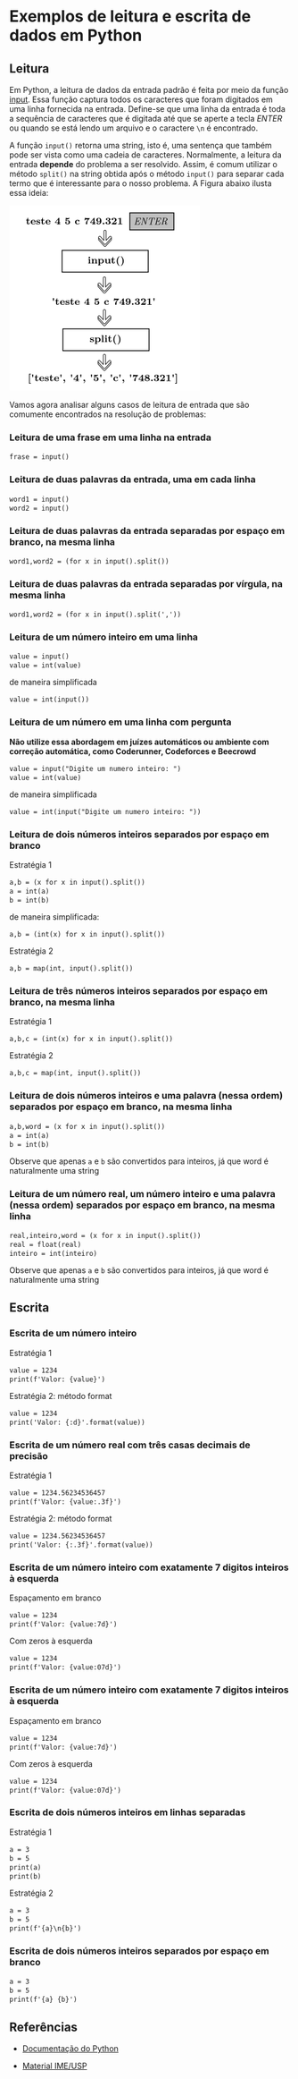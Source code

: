 # Exemplos de leitura e escrita de dados em Python

## Leitura

Em Python, a leitura de dados da entrada padrão é feita por meio da função [input](https://docs.python.org/3/tutorial/inputoutput.html). Essa função captura todos os caracteres que foram digitados em uma linha fornecida na entrada. Define-se que uma linha da entrada é toda a sequência de caracteres que é digitada até que se aperte a tecla *ENTER* ou quando se está lendo um arquivo e o caractere ```\n``` é encontrado.

A função ```input()``` retorna uma string, isto é, uma sentença que também pode ser vista como uma cadeia de caracteres. Normalmente, a leitura da entrada **depende** do problema a ser resolvido. Assim, é comum utilizar o método ```split()``` na string obtida após o método ```input()``` para separar cada termo que é interessante para o nosso problema. A Figura abaixo ilusta essa ideia:

![Como funciona a função input](imgs/input1.png)

Vamos agora analisar alguns casos de leitura de entrada que são comumente encontrados na resolução de problemas:

### Leitura de uma frase em uma linha na entrada

```
frase = input()
```

### Leitura de duas palavras da entrada, uma em cada linha 

```
word1 = input()
word2 = input()
```

### Leitura de duas palavras da entrada separadas por espaço em branco, na mesma linha 

```
word1,word2 = (for x in input().split())
```

### Leitura de duas palavras da entrada separadas por vírgula, na mesma linha 

```
word1,word2 = (for x in input().split(','))
```

### Leitura de um número inteiro em uma linha

```
value = input()
value = int(value)
```

de maneira simplificada

```
value = int(input())
```

### Leitura de um número em uma linha com pergunta

**Não utilize essa abordagem em juízes automáticos ou ambiente com correção automática, como Coderunner, Codeforces e Beecrowd**

```
value = input("Digite um numero inteiro: ")
value = int(value)
```

de maneira simplificada

```
value = int(input("Digite um numero inteiro: "))
```

### Leitura de dois números inteiros separados por espaço em branco

Estratégia 1

```
a,b = (x for x in input().split())
a = int(a)
b = int(b)
```

de maneira simplificada:

```
a,b = (int(x) for x in input().split())
```

Estratégia 2

```
a,b = map(int, input().split())
```

### Leitura de três números inteiros separados por espaço em branco, na mesma linha

Estratégia 1

```
a,b,c = (int(x) for x in input().split())
```

Estratégia 2

```
a,b,c = map(int, input().split())
```

### Leitura de dois números inteiros e uma palavra (nessa ordem) separados por espaço em branco, na mesma linha


```
a,b,word = (x for x in input().split())
a = int(a)
b = int(b)
```

Observe que apenas ```a``` e ```b``` são convertidos para inteiros, já que word é naturalmente uma string


### Leitura de um número real, um número inteiro e uma palavra (nessa ordem) separados por espaço em branco, na mesma linha


```
real,inteiro,word = (x for x in input().split())
real = float(real)
inteiro = int(inteiro)
```

Observe que apenas ```a``` e ```b``` são convertidos para inteiros, já que word é naturalmente uma string


## Escrita

### Escrita de um número inteiro

Estratégia 1 

```
value = 1234
print(f'Valor: {value}')
```

Estratégia 2: método format

```
value = 1234
print('Valor: {:d}'.format(value))
```

### Escrita de um número real com três casas decimais de precisão

Estratégia 1 

```
value = 1234.56234536457
print(f'Valor: {value:.3f}')
```

Estratégia 2: método format

```
value = 1234.56234536457
print('Valor: {:.3f}'.format(value))
```

### Escrita de um número inteiro com exatamente 7 digitos inteiros à esquerda

Espaçamento em branco

```
value = 1234
print(f'Valor: {value:7d}')
```

Com zeros à esquerda

```
value = 1234
print(f'Valor: {value:07d}')
```

### Escrita de um número inteiro com exatamente 7 digitos inteiros à esquerda

Espaçamento em branco

```
value = 1234
print(f'Valor: {value:7d}')
```

Com zeros à esquerda

```
value = 1234
print(f'Valor: {value:07d}')
```

### Escrita de dois números inteiros em linhas separadas

Estratégia 1

```
a = 3
b = 5
print(a)
print(b)
```

Estratégia 2


```
a = 3
b = 5
print(f'{a}\n{b}')
```

### Escrita de dois números inteiros separados por espaço em branco

```
a = 3
b = 5
print(f'{a} {b}')
```

## Referências

- [Documentação do Python](https://docs.python.org/3/tutorial/inputoutput.html)

- [Material IME/USP](https://panda.ime.usp.br/panda/static/pythonds_pt/01-Introducao/09-entradaSaida.html)
